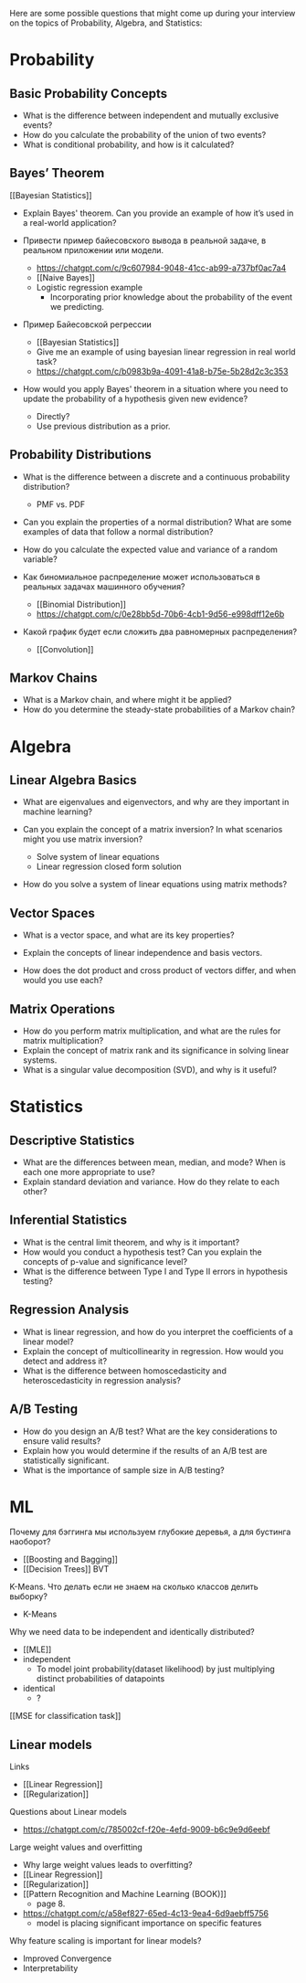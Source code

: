 Here are some possible questions that might come up during your interview on the topics of Probability, Algebra, and Statistics:

# Probability

## Basic Probability Concepts

- What is the difference between independent and mutually exclusive events?
- How do you calculate the probability of the union of two events?
- What is conditional probability, and how is it calculated?

## Bayes’ Theorem

[[Bayesian Statistics]]

- Explain Bayes' theorem. Can you provide an example of how it’s used in a real-world application?
- Привести пример байесовского вывода в реальной задаче, в реальном приложении или модели.
	- https://chatgpt.com/c/9c607984-9048-41cc-ab99-a737bf0ac7a4
	- [[Naive Bayes]]
	- Logistic regression example
		- Incorporating prior knowledge about the probability of the event we predicting.

- Пример Байесовской регрессии
	- [[Bayesian Statistics]]
	- Give me an example of using bayesian linear regression in real world task?
	- https://chatgpt.com/c/b0983b9a-4091-41a8-b75e-5b28d2c3c353

- How would you apply Bayes' theorem in a situation where you need to update the probability of a hypothesis given new evidence?
	- Directly?
	- Use previous distribution as a prior.



## Probability Distributions

- What is the difference between a discrete and a continuous probability distribution?
	- PMF vs. PDF

- Can you explain the properties of a normal distribution? What are some examples of data that follow a normal distribution?

- How do you calculate the expected value and variance of a random variable?

- Как биномиальное распределение может использоваться в реальных задачах машинного обучения?
	- [[Binomial Distribution]]
	- https://chatgpt.com/c/0e28bb5d-70b6-4cb1-9d56-e998dff12e6b

- Какой график будет если сложить два равномерных распределения?
	- [[Convolution]]

## Markov Chains

- What is a Markov chain, and where might it be applied?
- How do you determine the steady-state probabilities of a Markov chain?

# Algebra

## Linear Algebra Basics

- What are eigenvalues and eigenvectors, and why are they important in machine learning?

- Can you explain the concept of a matrix inversion? In what scenarios might you use matrix inversion?
	- Solve system of linear equations
	- Linear regression closed form solution

- How do you solve a system of linear equations using matrix methods?

## Vector Spaces

- What is a vector space, and what are its key properties?

- Explain the concepts of linear independence and basis vectors.

- How does the dot product and cross product of vectors differ, and when would you use each?

## Matrix Operations

- How do you perform matrix multiplication, and what are the rules for matrix multiplication?
- Explain the concept of matrix rank and its significance in solving linear systems.
- What is a singular value decomposition (SVD), and why is it useful?

# Statistics

## Descriptive Statistics

- What are the differences between mean, median, and mode? When is each one more appropriate to use?
- Explain standard deviation and variance. How do they relate to each other?

## Inferential Statistics

- What is the central limit theorem, and why is it important?
- How would you conduct a hypothesis test? Can you explain the concepts of p-value and significance level?
- What is the difference between Type I and Type II errors in hypothesis testing?

## Regression Analysis

- What is linear regression, and how do you interpret the coefficients of a linear model?
- Explain the concept of multicollinearity in regression. How would you detect and address it?
- What is the difference between homoscedasticity and heteroscedasticity in regression analysis?

## A/B Testing

- How do you design an A/B test? What are the key considerations to ensure valid results?
- Explain how you would determine if the results of an A/B test are statistically significant.
- What is the importance of sample size in A/B testing?

# ML


Почему для бэггинга мы используем глубокие деревья, а для бустинга наоборот?
- [[Boosting and Bagging]]
- [[Decision Trees]] BVT

K-Means. Что делать если не знаем на сколько классов делить выборку?
- K-Means

Why we need data to be independent and identically distributed?
- [[MLE]]
- independent
	- To model joint probability(dataset likelihood) by just multiplying distinct probabilities of datapoints
- identical
	- ?

[[MSE for classification task]]

## Linear models

Links
- [[Linear Regression]]
- [[Regularization]]

Questions about Linear models
- https://chatgpt.com/c/785002cf-f20e-4efd-9009-b6c9e9d6eebf

Large weight values and overfitting
- Why large weight values leads to overfitting?
- [[Linear Regression]]
- [[Regularization]]
- [[Pattern Recognition and Machine Learning (BOOK)]]
	- page 8.
- https://chatgpt.com/c/a58ef827-65ed-4c13-9ea4-6d9aebff5756
	- model is placing significant importance on specific features

Why feature scaling is important for linear models?
- Improved Convergence
- Interpretability